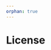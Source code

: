 ```yaml
---
orphan: true
---
```


# License

```{include} ../LICENSE

```
                                                                                                                                                                                                                                                                                                                                                                             